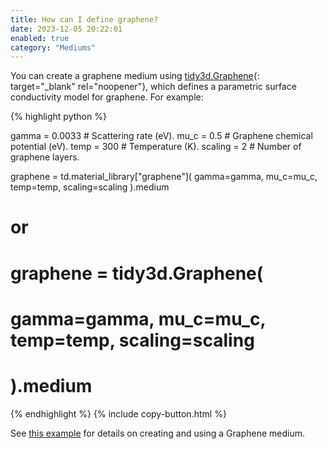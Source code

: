 ```yaml
---
title: How can I define graphene?
date: 2023-12-05 20:22:01
enabled: true
category: "Mediums"
---
```

You can create a graphene medium using&nbsp;[tidy3d.Graphene](https://docs.flexcompute.com/projects/tidy3d/en/latest/api/_autosummary/tidy3d.Graphene.html#tidy3d.Graphene){: target="_blank" rel="noopener"}, which defines a parametric surface conductivity model for graphene. For example:

<div markdown class="code-snippet">{% highlight python %}

gamma = 0.0033  # Scattering rate (eV).
mu_c = 0.5  # Graphene chemical potential (eV).
temp = 300  # Temperature (K).
scaling = 2  # Number of graphene layers.

graphene = td.material_library["graphene"](
    gamma=gamma, mu_c=mu_c, temp=temp, scaling=scaling
).medium

# or
# graphene = tidy3d.Graphene(
#    gamma=gamma, mu_c=mu_c, temp=temp, scaling=scaling
# ).medium

{% endhighlight %}
{% include copy-button.html %}</div>

<div><div>See <a href="https://www.flexcompute.com/tidy3d/examples/notebooks/GrapheneMetamaterial/">this example</a> for details on creating and using a Graphene medium.</div></div>
